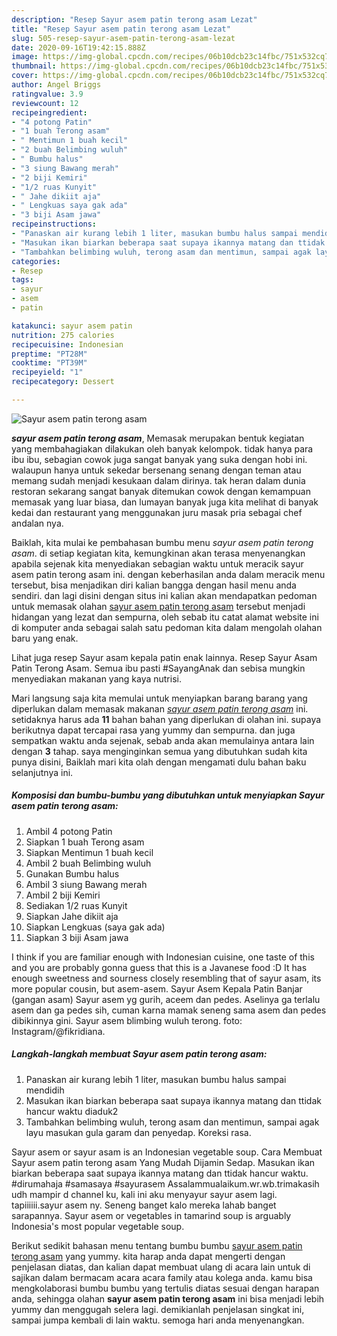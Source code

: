 ```yaml
---
description: "Resep Sayur asem patin terong asam Lezat"
title: "Resep Sayur asem patin terong asam Lezat"
slug: 505-resep-sayur-asem-patin-terong-asam-lezat
date: 2020-09-16T19:42:15.888Z
image: https://img-global.cpcdn.com/recipes/06b10dcb23c14fbc/751x532cq70/sayur-asem-patin-terong-asam-foto-resep-utama.jpg
thumbnail: https://img-global.cpcdn.com/recipes/06b10dcb23c14fbc/751x532cq70/sayur-asem-patin-terong-asam-foto-resep-utama.jpg
cover: https://img-global.cpcdn.com/recipes/06b10dcb23c14fbc/751x532cq70/sayur-asem-patin-terong-asam-foto-resep-utama.jpg
author: Angel Briggs
ratingvalue: 3.9
reviewcount: 12
recipeingredient:
- "4 potong Patin"
- "1 buah Terong asam"
- " Mentimun 1 buah kecil"
- "2 buah Belimbing wuluh"
- " Bumbu halus"
- "3 siung Bawang merah"
- "2 biji Kemiri"
- "1/2 ruas Kunyit"
- " Jahe dikiit aja"
- " Lengkuas saya gak ada"
- "3 biji Asam jawa"
recipeinstructions:
- "Panaskan air kurang lebih 1 liter, masukan bumbu halus sampai mendidih"
- "Masukan ikan biarkan beberapa saat supaya ikannya matang dan ttidak hancur waktu diaduk2"
- "Tambahkan belimbing wuluh, terong asam dan mentimun, sampai agak layu masukan gula garam dan penyedap. Koreksi rasa."
categories:
- Resep
tags:
- sayur
- asem
- patin

katakunci: sayur asem patin 
nutrition: 275 calories
recipecuisine: Indonesian
preptime: "PT28M"
cooktime: "PT39M"
recipeyield: "1"
recipecategory: Dessert

---
```



![Sayur asem patin terong asam](https://img-global.cpcdn.com/recipes/06b10dcb23c14fbc/751x532cq70/sayur-asem-patin-terong-asam-foto-resep-utama.jpg)

<b><i>sayur asem patin terong asam</i></b>, Memasak merupakan bentuk kegiatan yang membahagiakan dilakukan oleh banyak kelompok. tidak hanya para ibu ibu, sebagian cowok juga sangat banyak yang suka dengan hobi ini. walaupun hanya untuk sekedar bersenang senang dengan teman atau memang sudah menjadi kesukaan dalam dirinya. tak heran dalam dunia restoran sekarang sangat banyak ditemukan cowok dengan kemampuan memasak yang luar biasa, dan lumayan banyak juga kita melihat di banyak kedai dan restaurant yang menggunakan juru masak pria sebagai chef andalan nya.

Baiklah, kita mulai ke pembahasan bumbu menu <i>sayur asem patin terong asam</i>. di setiap kegiatan kita, kemungkinan akan terasa menyenangkan apabila sejenak kita menyediakan sebagian waktu untuk meracik sayur asem patin terong asam ini. dengan keberhasilan anda dalam meracik menu tersebut, bisa menjadikan diri kalian bangga dengan hasil menu anda sendiri. dan lagi disini dengan situs ini kalian akan mendapatkan pedoman untuk memasak olahan <u>sayur asem patin terong asam</u> tersebut menjadi hidangan yang lezat dan sempurna, oleh sebab itu catat alamat website ini di komputer anda sebagai salah satu pedoman kita dalam mengolah olahan baru yang enak.

Lihat juga resep Sayur asam kepala patin enak lainnya. Resep Sayur Asam Patin Terong Asam. Semua ibu pasti #SayangAnak dan sebisa mungkin menyediakan makanan yang kaya nutrisi.


Mari langsung saja kita memulai untuk menyiapkan barang barang yang diperlukan dalam memasak makanan <u><i>sayur asem patin terong asam</i></u> ini. setidaknya harus ada <b>11</b> bahan bahan yang diperlukan di olahan ini. supaya berikutnya dapat tercapai rasa yang yummy dan sempurna. dan juga sempatkan waktu anda sejenak, sebab anda akan memulainya antara lain dengan <b>3</b> tahap. saya menginginkan semua yang dibutuhkan sudah kita punya disini, Baiklah mari kita olah dengan mengamati dulu bahan baku selanjutnya ini.

<!--inarticleads1-->

##### Komposisi dan bumbu-bumbu yang dibutuhkan untuk menyiapkan Sayur asem patin terong asam:

1. Ambil 4 potong Patin
1. Siapkan 1 buah Terong asam
1. Siapkan  Mentimun 1 buah kecil
1. Ambil 2 buah Belimbing wuluh
1. Gunakan  Bumbu halus
1. Ambil 3 siung Bawang merah
1. Ambil 2 biji Kemiri
1. Sediakan 1/2 ruas Kunyit
1. Siapkan  Jahe dikiit aja
1. Siapkan  Lengkuas (saya gak ada)
1. Siapkan 3 biji Asam jawa


I think if you are familiar enough with Indonesian cuisine, one taste of this and you are probably gonna guess that this is a Javanese food :D It has enough sweetness and sourness closely resembling that of sayur asam, its more popular cousin, but asem-asem. Sayur Asem Kepala Patin Banjar (gangan asam) Sayur asem yg gurih, aceem dan pedes. Aselinya ga terlalu asem dan ga pedes sih, cuman karna mamak seneng sama asem dan pedes dibikinnya gini. Sayur asem blimbing wuluh terong. foto: Instagram/@fikridiana. 

<!--inarticleads2-->

##### Langkah-langkah membuat Sayur asem patin terong asam:

1. Panaskan air kurang lebih 1 liter, masukan bumbu halus sampai mendidih
1. Masukan ikan biarkan beberapa saat supaya ikannya matang dan ttidak hancur waktu diaduk2
1. Tambahkan belimbing wuluh, terong asam dan mentimun, sampai agak layu masukan gula garam dan penyedap. Koreksi rasa.


Sayur asem or sayur asam is an Indonesian vegetable soup. Cara Membuat Sayur asem patin terong asam Yang Mudah Dijamin Sedap. Masukan ikan biarkan beberapa saat supaya ikannya matang dan ttidak hancur waktu. #dirumahaja #samasaya #sayurasem Assalammualaikum.wr.wb.trimakasih udh mampir d channel ku, kali ini aku menyayur sayur asem lagi. tapiiiiii.sayur asem ny. Seneng banget kalo mereka lahab banget sarapannya. Sayur asem or vegetables in tamarind soup is arguably Indonesia&#39;s most popular vegetable soup. 

Berikut sedikit bahasan menu tentang bumbu bumbu <u>sayur asem patin terong asam</u> yang yummy. kita harap anda dapat mengerti dengan penjelasan diatas, dan kalian dapat membuat ulang di acara lain untuk di sajikan dalam bermacam acara acara family atau kolega anda. kamu bisa mengkolaborasi bumbu bumbu yang tertulis diatas sesuai dengan harapan anda, sehingga olahan <b>sayur asem patin terong asam</b> ini bisa menjadi lebih yummy dan menggugah selera lagi. demikianlah penjelasan singkat ini, sampai jumpa kembali di lain waktu. semoga hari anda menyenangkan.
